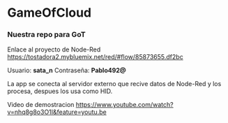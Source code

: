 # GameOfCloud
### Nuestra repo para GoT

Enlace al proyecto de Node-Red https://tostadora2.mybluemix.net/red/#flow/85873655.df2bc

Usuario: **sata_n**
Contraseña: **Pablo492@**

La app se conecta al servidor externo que recive datos de Node-Red y los procesa, despues los usa como HID.

Video de demostracion https://www.youtube.com/watch?v=nhq8g8o3O1I&feature=youtu.be
